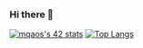 ### Hi there 👋


[![mqaos's 42 stats](https://badge.mediaplus.ma/colorfulwaves/mqaos)](https://github.com/oakoudad/badge42) [![Top Langs](https://github-readme-stats.vercel.app/api/top-langs/?username=MarOne16)]()
